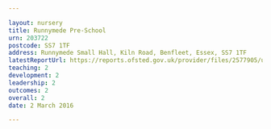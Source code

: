 ```yaml
---

layout: nursery
title: Runnymede Pre-School
urn: 203722
postcode: SS7 1TF
address: Runnymede Small Hall, Kiln Road, Benfleet, Essex, SS7 1TF
latestReportUrl: https://reports.ofsted.gov.uk/provider/files/2577905/urn/203722.pdf
teaching: 2
development: 2
leadership: 2
outcomes: 2
overall: 2
date: 2 March 2016

---
```

